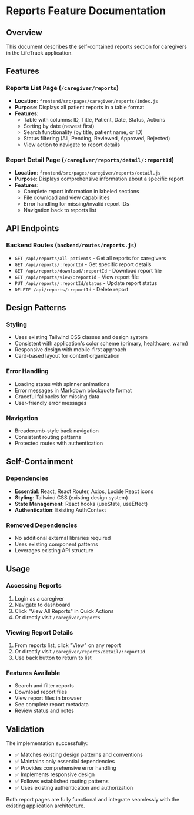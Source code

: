 # Reports Feature Documentation

## Overview
This document describes the self-contained reports section for caregivers in the LifeTrack application.

## Features

### Reports List Page (`/caregiver/reports`)
- **Location**: `frontend/src/pages/caregiver/reports/index.js`
- **Purpose**: Displays all patient reports in a table format
- **Features**:
  - Table with columns: ID, Title, Patient, Date, Status, Actions
  - Sorting by date (newest first)
  - Search functionality (by title, patient name, or ID)
  - Status filtering (All, Pending, Reviewed, Approved, Rejected)
  - View action to navigate to report details

### Report Detail Page (`/caregiver/reports/detail/:reportId`)
- **Location**: `frontend/src/pages/caregiver/reports/detail.js`
- **Purpose**: Displays comprehensive information about a specific report
- **Features**:
  - Complete report information in labeled sections
  - File download and view capabilities
  - Error handling for missing/invalid report IDs
  - Navigation back to reports list

## API Endpoints

### Backend Routes (`backend/routes/reports.js`)
- `GET /api/reports/all-patients` - Get all reports for caregivers
- `GET /api/reports/:reportId` - Get specific report details
- `GET /api/reports/download/:reportId` - Download report file
- `GET /api/reports/view/:reportId` - View report file
- `PUT /api/reports/:reportId/status` - Update report status
- `DELETE /api/reports/:reportId` - Delete report

## Design Patterns

### Styling
- Uses existing Tailwind CSS classes and design system
- Consistent with application's color scheme (primary, healthcare, warm)
- Responsive design with mobile-first approach
- Card-based layout for content organization

### Error Handling
- Loading states with spinner animations
- Error messages in Markdown blockquote format
- Graceful fallbacks for missing data
- User-friendly error messages

### Navigation
- Breadcrumb-style back navigation
- Consistent routing patterns
- Protected routes with authentication

## Self-Containment

### Dependencies
- **Essential**: React, React Router, Axios, Lucide React icons
- **Styling**: Tailwind CSS (existing design system)
- **State Management**: React hooks (useState, useEffect)
- **Authentication**: Existing AuthContext

### Removed Dependencies
- No additional external libraries required
- Uses existing component patterns
- Leverages existing API structure

## Usage

### Accessing Reports
1. Login as a caregiver
2. Navigate to dashboard
3. Click "View All Reports" in Quick Actions
4. Or directly visit `/caregiver/reports`

### Viewing Report Details
1. From reports list, click "View" on any report
2. Or directly visit `/caregiver/reports/detail/:reportId`
3. Use back button to return to list

### Features Available
- Search and filter reports
- Download report files
- View report files in browser
- See complete report metadata
- Review status and notes

## Validation

The implementation successfully:
- ✅ Matches existing design patterns and conventions
- ✅ Maintains only essential dependencies
- ✅ Provides comprehensive error handling
- ✅ Implements responsive design
- ✅ Follows established routing patterns
- ✅ Uses existing authentication and authorization

Both report pages are fully functional and integrate seamlessly with the existing application architecture.
